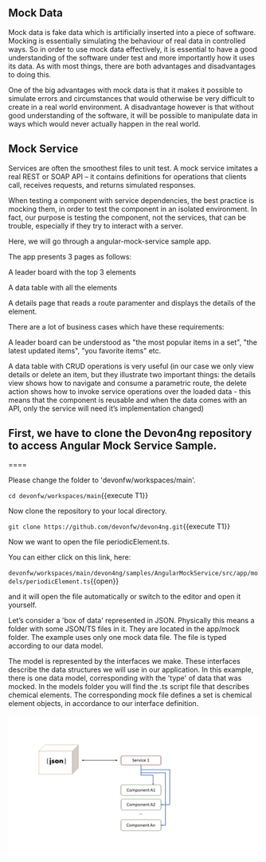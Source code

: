 ## Mock Data
Mock data is fake data which is artificially inserted into a piece of software. Mocking is essentially simulating the behaviour of real data in controlled ways. So in order to use mock data effectively, it is essential to have a good understanding of the software under test and more importantly how it uses its data. As with most things, there are both advantages and disadvantages to doing this.

One of the big advantages with mock data is that it makes it possible to simulate errors and circumstances that would otherwise be very difficult to create in a real world environment. A disadvantage however is that without good understanding of the software, it will be possible to manipulate data in ways which would never actually happen in the real world.

## Mock Service

Services are often the smoothest files to unit test. A mock service imitates a real REST or SOAP API – it contains definitions for operations that clients call, receives requests, and returns simulated responses.

When testing a component with service dependencies, the best practice is mocking them, in order to test the component in an isolated environment. In fact, our purpose is testing the component, not the services, that can be trouble, especially if they try to interact with a server.

Here, we will go through a angular-mock-service sample app.

The app presents 3 pages as follows:

A leader board with the top 3 elements

A data table with all the elements

A details page that reads a route paramenter and displays the details of the element.

There are a lot of business cases which have these requirements:

A leader board can be understood as &#34;the most popular items in a set&#34;, &#34;the latest updated items&#34;, &#34;you favorite items&#34; etc.

A data table with CRUD operations is very useful (in our case we only view details or delete an item, but they illustrate two important things: the details view shows how to navigate and consume a parametric route, the delete action shows how to invoke service operations over the loaded data - this means that the component is reusable and when the data comes with an API, only the service will need it’s implementation changed)

First, we have to clone the Devon4ng repository to access Angular Mock Service Sample.
--

====


Please change the folder to &#39;devonfw/workspaces/main&#39;.

`cd devonfw/workspaces/main`{{execute T1}}



Now clone the repository to your local directory.

`git clone https://github.com/devonfw/devon4ng.git`{{execute T1}}

Now we want to open the file periodicElement.ts. 

You can either click on this link, here: 

`devonfw/workspaces/main/devon4ng/samples/AngularMockService/src/app/models/periodicElement.ts`{{open}}

and it will open the file automatically or switch to the editor and open it yourself. 

Let’s consider a &#39;box of data&#39; represented in JSON. Physically this means a folder with some JSON/TS files in it. They are located in the app/mock folder. The example uses only one mock data file. The file is typed according to our data model.

The model is represented by the interfaces we make. These interfaces describe the data structures we will use in our application. In this example, there is one data model, corresponding with the &#39;type&#39; of data that was mocked. In the models folder you will find the .ts script file that describes chemical elements. The corresponding mock file defines a set is chemical element objects, in accordance to our interface definition.

![data-box.jpg](./assets/data-box.jpg)



